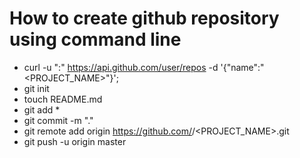 How to create github repository using command line
==================================================
* curl -u "<ID>:<PASSWORD>" https://api.github.com/user/repos -d '{"name":"<PROJECT_NAME>"}';
* git init
* touch README.md
* git add *
* git commit -m "."
* git remote add origin https://github.com/<ID>/<PROJECT_NAME>.git
* git push -u origin master

